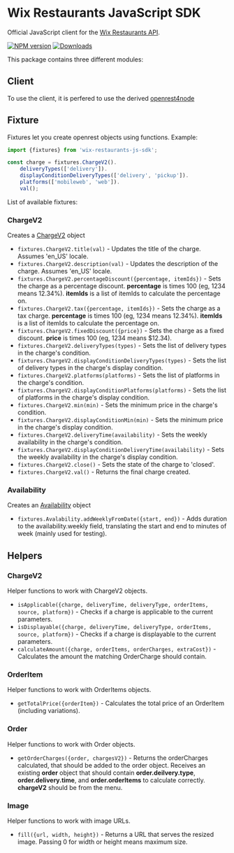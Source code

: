 # Wix Restaurants JavaScript SDK
Official JavaScript client for the [Wix Restaurants API](http://developers.wixrestaurants.com).

[![NPM version][npm-image]][npm-url] [![Downloads][downloads-image]][npm-url]

This package contains three different modules:
## Client
To use the client, it is perfered to use the derived [openrest4node](https://github.com/wix/openrest4node)

## Fixture
Fixtures let you create openrest objects using functions. Example:
```javascript
import {fixtures} from 'wix-restaurants-js-sdk';

const charge = fixtures.ChargeV2().
    deliveryTypes(['delivery']).
    displayConditionDeliveryTypes(['delivery', 'pickup']).
    platforms(['mobileweb', 'web']).
    val();
```
List of available fixtures:
### ChargeV2
Creates a [ChargeV2](https://github.com/wix/openrest4j/blob/master/openrest4j-api/src/main/java/com/openrest/olo/charges/Charge.java) object
- ```fixtures.ChargeV2.title(val)``` - Updates the title of the charge. Assumes 'en_US' locale.
- ```fixtures.ChargeV2.description(val)``` - Updates the description of the charge. Assumes 'en_US' locale.
- ```fixtures.ChargeV2.percentageDiscount({percentage, itemIds})``` - Sets the charge as a percentage discount. **percentage** is times 100 (eg, 1234 means 12.34%). **itemIds** is a list of itemIds to calculate the percentage on.
- ```fixtures.ChargeV2.tax({percentage, itemIds})``` - Sets the charge as a tax charge. **percentage** is times 100 (eg, 1234 means 12.34%). **itemIds** is a list of itemIds to calculate the percentage on.
- ```fixtures.ChargeV2.fixedDiscount({price})``` - Sets the charge as a fixed discount. **price** is times 100 (eg, 1234 means $12.34).
- ```fixtures.ChargeV2.deliveryTypes(types)``` - Sets the list of delivery types in the charge's condition.
- ```fixtures.ChargeV2.displayConditionDeliveryTypes(types)``` - Sets the list of delivery types in the charge's display condition.
- ```fixtures.ChargeV2.platforms(platforms)``` - Sets the list of platforms in the charge's condition.
- ```fixtures.ChargeV2.displayConditionPlatforms(platforms)``` - Sets the list of platforms in the charge's display condition.
- ```fixtures.ChargeV2.min(min)``` - Sets the minimum price in the charge's condition.
- ```fixtures.ChargeV2.displayConditionMin(min)``` - Sets the minimum price in the charge's display condition.
- ```fixtures.ChargeV2.deliveryTime(availability)``` - Sets the weekly availability in the charge's condition.
- ```fixtures.ChargeV2.displayConditionDeliveryTime(availability)``` - Sets the weekly availability in the charge's display condition.
- ```fixtures.ChargeV2.close()``` - Sets the state of the charge to 'closed'.
- ```fixtures.ChargeV2.val()``` - Returns the final charge created.

### Availability
Creates an [Availability](https://github.com/wix/wix-restaurants-availability/blob/master/wix-restaurants-availability-api/src/main/java/com/wix/restaurants/availability/Availability.java) object
- ```fixtures.Avalability.addWeeklyFromDate({start, end})``` - Adds duration to the availability.weekly field, translating the start and end to minutes of week (mainly used for testing).

## Helpers
### ChargeV2
Helper functions to work with ChargeV2 objects.
- ```isApplicable({charge, deliveryTime, deliveryType, orderItems, source, platform})``` - Checks if a charge is applicable to the current parameters.
- ```isDisplayable({charge, deliveryTime, deliveryType, orderItems, source, platform})``` - Checks if a charge is displayable to the current parameters.
- ```calculateAmount({charge, orderItems, orderCharges, extraCost})``` - Calculates the amount the matching OrderCharge should contain.

### OrderItem
Helper functions to work with OrderItems objects.
- ```getTotalPrice({orderItem})``` - Calculates the total price of an OrderItem (including variations).

### Order
Helper functions to work with Order objects.
- ```getOrderCharges({order, chargesV2})``` - Returns the orderCharges calculated, that should be added to the order object. Receives an existing **order** object that should contain **order.deilvery.type**, **order.delivery.time**, and **order.orderItems** to calculate correctly. **chargeV2** should be from the menu.

### Image
Helper functions to work with image URLs.
- ```fill({url, width, height})``` - Returns a URL that serves the resized image. Passing 0 for width or height means maximum size.


[downloads-image]: https://img.shields.io/npm/dm/wix-restaurants-js-sdk.svg

[npm-url]: https://npmjs.org/package/wix-restaurants-js-sdk
[npm-image]: https://img.shields.io/npm/v/wix-restaurants-js-sdk.svg
